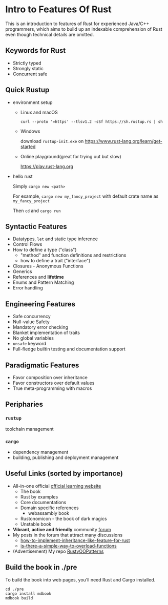 # Intro to Features Of Rust
This is an introduction to features of Rust for experienced Java/C++ programmers, which aims to build up an indexable comprehension of Rust even though technical details are omitted.
## Keywords for Rust
* Strictly typed
* Strongly static
* Concurrent safe
## Quick Rustup
* environment setup

    * Linux and macOS

        `curl --proto '=https' --tlsv1.2 -sSf https://sh.rustup.rs | sh`

    * Windows

        download `rustup-init.exe` on https://www.rust-lang.org/learn/get-started

    * Online playground(great for trying out but slow)

        https://play.rust-lang.org

* hello rust

    Simply `cargo new <path>`

    For example, `cargo new my_fancy_project` with default crate name as `my_fancy_project`

    Then `cd` and `cargo run`
## Syntactic Features
* Datatypes, `let` and static type inference
* Control Flows
* How to define a type ("class")
  * "method" and function definitions and restrictions
  * how to define a trait ("interface")
* Closures - Anonymous Functions
* Generics
* References and **lifetime**
* Enums and Pattern Matching
* Error handling

## Engineering Features
* Safe concurrency
* Null-value Safety
* Mandatory error checking
* Blanket implementation of traits
* No global variables
* `unsafe` keyword
* Full-fledge builtin testing and documentation support

## Paradigmatic Features
* Favor composition over inheritance
* Favor constructors over default values
* True meta-programming with macros 

## Peripharies
### `rustup`
toolchain management

### `cargo`
* dependency management
* building, publishing and deployment management
## Useful Links (sorted by importance)
* All-in-one official [official learning website](https://www.rust-lang.org/learn)
  * The book
  * Rust by examples
  * Core documentations
  * Domain specific references
    * webassambly book
  * Rustonomicon - the book of dark magics
  * Unstable book
* **Vibrant, active and friendly** community [forum](https://users.rust-lang.org/)
* My posts in the forum that attract many discussions
  * [how-to-implement-inheritance-like-feature-for-rust](https://users.rust-lang.org/t/how-to-implement-inheritance-like-feature-for-rust/31159)
  * [is-there-a-simple-way-to-overload-functions](https://users.rust-lang.org/t/is-there-a-simple-way-to-overload-functions/30937)
* (Advertisement) My repo [RustyOOPatterns](https://github.com/ifsheldon/RustyOOPatterns)



## Build the book in ./pre

To build the book into web pages, you’ll need Rust and Cargo installed.

```shell
cd ./pre
cargo install mdbook
mdbook build
```

